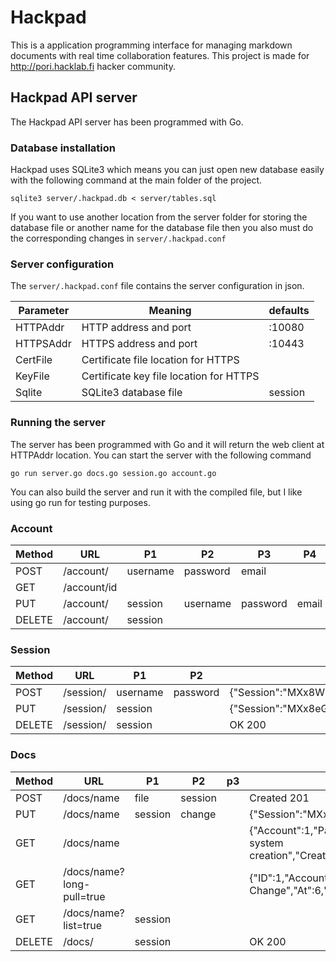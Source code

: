 # Hackpad

This is a application programming interface for managing markdown documents with real time collaboration features. This project is made for http://pori.hacklab.fi hacker community.

## Hackpad API server

The Hackpad API server has been programmed with Go.

### Database installation

Hackpad uses SQLite3 which means you can just open new database easily with the following command at the main folder of the project. 

```
sqlite3 server/.hackpad.db < server/tables.sql
```

If you want to use another location from the server folder for storing the database file or another name for the database file then you also must do the corresponding changes in `server/.hackpad.conf`

### Server configuration

The `server/.hackpad.conf` file contains the server configuration in json.

| Parameter | Meaning                                 | defaults |
|-----------|-----------------------------------------|----------|
| HTTPAddr  | HTTP address and port                   | :10080   |
| HTTPSAddr | HTTPS address and port                  | :10443   |
| CertFile  | Certificate file location for HTTPS     |          |
| KeyFile   | Certificate key file location for HTTPS |          |
| Sqlite    | SQLite3 database file                   | session  |


### Running the server

The server has been programmed with Go and it will return the web client at HTTPAddr location. You can start the server with the following command

```
go run server.go docs.go session.go account.go
```

You can also build the server and run it with the compiled file, but I like using go run for testing purposes.

### Account

| Method | URL         | P1       | P2       | P3       | P4    | Success Return                                      |
|--------|-------------|----------|----------|----------|-------|-----------------------------------------------------|
| POST   | /account/   | username | password | email    |       | OK 200                                              |
| GET    | /account/id |          |          |          |       | {"Username":"TMKCodes","Email":"toni@mussukka.org"} |
| PUT    | /account/   | session  | username | password | email | OK 200                                              |
| DELETE | /account/   | session  |          |          |       |                                                     |

### Session

| Method | URL       | P1       | P2       | Success Return                                     |
|--------|-----------|----------|----------|----------------------------------------------------|
| POST   | /session/ | username | password | {"Session":"MXx8WFZsQnpnYmFpQ01SQWpXd2hUSGN0Y3VB"} |
| PUT    | /session/ | session  |          | {"Session":"MXx8eGh4S1FGRGFGcExTakZiY1hvRUZmUnNX"} |
| DELETE | /session/ | session  |          | OK 200                                             |

### Docs

| Method | URL                       | P1      | P2      | p3 | Success Return                                                                                                           |
|--------|---------------------------|---------|---------|----|--------------------------------------------------------------------------------------------------------------------------|
| POST   | /docs/name                | file    | session |    | Created 201                                                                                                              |
| PUT    | /docs/name                | session | change  |    | {"Session":"MXx8eGh4S1FGRGFGcExTakZiY1hvRUZmUnNX"}                                                                       |
| GET    | /docs/name                |         |         |    | {"Account":1,"Path":"/hello_world","Data":"Testing This file system creation","Created":1434932579,"Updated":1434932579} |
| GET    | /docs/name?long-pull=true |         |         |    | {"ID":1,"Account":1,"Document":1,"Change":"+New Change","At":6,"Timestamp":1434932683}                                   |
| GET    | /docs/name?list=true      | session |         |    |                                                                                                                          |   
| DELETE | /docs/                    | session |         |    | OK 200                                                                                                                   |
